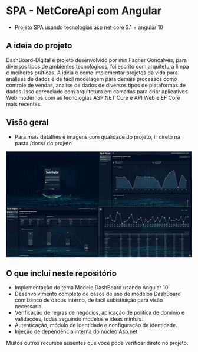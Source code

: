 # SPA - NetCoreApi com Angular

- Projeto SPA usando tecnologias asp net core 3.1 + angular 10
## A ideia do projeto

DashBoard-Digital é projeto desenvolvido por min Fagner Gonçalves, para diversos tipos de ambientes tecnológicos, foi escrito com arquitetura limpa e melhores práticas. A ideia é como implementar projetos da vida para análises de dados e de facil modelagem para demais processos como controle de vendas, analise de dados de diversos tipos de plataformas de dados. Isso gerenciado com arquitetura em camadas para criar aplicativos Web modernos com as tecnologias ASP.NET Core e API Web e EF Core mais recentes.

## Visão geral
- Para mais detalhes e imagens com qualidade do projeto, ir direto na pasta /docs/ do projeto

![](/docs/DashDigital.png)

## O que incluí neste repositório

- Implementação do tema Modelo DashBoard usando Angular 10.
- Desenvolvimento completo de casos de uso de modelos DashBoard com banco de dados interno, de facil subistiuição para visão necessaria. 
- Verificação de regras de negócios, aplicação de política de domínio e validações, todas seguindo modelos e ideas minhas.
- Autenticação, módulo de identidade e configuração de identidade.
- Injeção de dependência interna do núcleo Asp.net

 Muitos outros recursos ausentes que você pode verificar direto no projeto.




